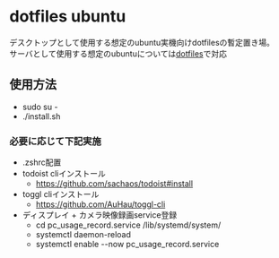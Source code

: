 # dotfiles ubuntu

デスクトップとして使用する想定のubuntu実機向けdotfilesの暫定置き場。  
サーバとして使用する想定のubuntuについては[dotfiles](https://github.com/tokane888/dotfiles)で対応

## 使用方法

- sudo su -
- ./install.sh

### 必要に応じて下記実施

- .zshrc配置
- todoist cliインストール
  - https://github.com/sachaos/todoist#install
- toggl cliインストール
  - https://github.com/AuHau/toggl-cli
- ディスプレイ + カメラ映像録画service登録
  - cd pc_usage_record.service /lib/systemd/system/
  - systemctl daemon-reload
  - systemctl enable --now pc_usage_record.service